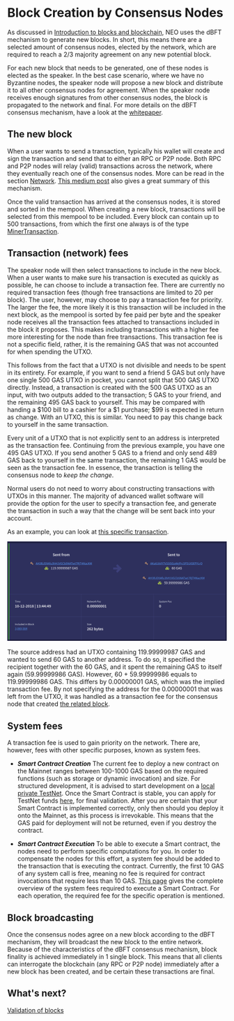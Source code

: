 # Block Creation by Consensus Nodes
As discussed in [Introduction to blocks and blockchain](1-Introduction_to_blocks_and_blockchain.md), NEO uses the dBFT mechanism to generate new blocks. In short, this means there are a selected amount of consensus nodes, elected by the network, which are required to reach a 2/3 majority agreement on any new potential block.

For each new block that needs to be generated, one of these nodes is elected as the speaker. In the best case scenario, where we have no Byzantine nodes, the speaker node will propose a new block and distribute it to all other consensus nodes for agreement. When the speaker node receives enough signatures from other consensus nodes, the block is propagated to the network and final. For more details on the dBFT consensus mechanism, have a look at the [whitepaper](../../../docs/en-us/basic/technology/dbft.md).

## The new block
When a user wants to send a transaction, typically his wallet will create and sign the transaction and send that to either an RPC or P2P node. Both RPC and P2P nodes will relay (valid) transactions across the network, where they eventually reach one of the consensus nodes. More can be read in the section [Network](../5-network/1-Introduction_to_the_NEO_network_protocol.md). [This medium post](https://medium.com/neoresearch/understanding-neo-network-in-five-pictures-e51b7c19d6e0) also gives a great summary of this mechanism.

Once the valid transaction has arrived at the consensus nodes, it is stored and sorted in the mempool. When creating a new block, transactions will be selected from this mempool to be included. Every block can contain up to 500 transactions, from which the first one always is of the type [MinerTransaction](../3-transaction/types.md#minertransaction).

## Transaction (network) fees

The speaker node will then select transactions to include in the new block. When a user wants to make sure his transaction is executed as quickly as possible, he can choose to include a transaction fee. There are currently no required transaction fees (though free transactions are limited to 20 per block). The user, however, may choose to pay a transaction fee for priority. The larger the fee, the more likely it is this transaction will be included in the next block, as the mempool is sorted by fee paid per byte and the speaker node receives all the transaction fees attached to transactions included in the block it proposes. This makes including transactions with a higher fee more interesting for the node than free transactions. This transaction fee is not a specific field, rather, it is the remaining GAS that was not accounted for when spending the UTXO.

This follows from the fact that a UTXO is not divisible and needs to be spent in its entirety. For example, if you want to send a friend 5 GAS but only have one single 500 GAS UTXO in pocket, you cannot split that 500 GAS UTXO directly. Instead, a transaction is created with the 500 GAS UTXO as an input, with two outputs added to the transaction; 5 GAS to your friend, and the remaining 495 GAS back to yourself. This may be compared with handing a $100 bill to a cashier for a $1 purchase; $99 is expected in return as change. With an UTXO, this is similar. You need to pay this change back to yourself in the same transaction.

Every unit of a UTXO that is not explicitly sent to an address is interpreted as the transaction fee. Continuing from the previous example, you have one 495 GAS UTXO. If you send another 5 GAS to a friend and only send 489 GAS back to yourself in the same transaction, the remaining 1 GAS would be seen as the transaction fee. In essence, the transaction is telling the consensus node to *keep the change*.

Normal users do not need to worry about constructing transactions with UTXOs in this manner. The majority of advanced wallet software will provide the option for the user to specify a transaction fee, and generate the transaction in such a way that the change will be sent back into your account.

As an example, you can look at [this specific transaction](https://neoscan.io/transaction/80b963d68c0f3d65c0e906057f7517a17ef7dcc1b29e2a79205e4aa235131f95).

![Transaction example with fee](txn-with-fee.png)

The source address had an UTXO containing 119.99999987 GAS and wanted to send 60 GAS to another address. To do so, it specified the recipient together with the 60 GAS, and it spent the remaining GAS to itself again (59.99999986 GAS). However, 60 + 59.99999986 equals to 119.99999986 GAS. This differs by 0.00000001 GAS, which was the implied transaction fee. By not specifying the address for the 0.00000001 that was left from the UTXO, it was handled as a transaction fee for the consensus node that created [the related block](https://neoscan.io/block/eabb36acfb055592afb06786f831390762000a9aa669016d27eb031f41e14a07).


## System fees
A transaction fee is used to gain priority on the network. There are, however, fees with other specific purposes, known as system fees.

- ***Smart Contract Creation*** The current fee to deploy a new contract on the Mainnet ranges between 100-1000 GAS based on the required functions (such as storage or dynamic invocation) and size. For structured development, it is advised to start development on a [local private TestNet](https://github.com/CityOfZion/neo-local). Once the Smart Contract is stable, you can apply for TestNet funds [here](https://neo.org/testcoin/apply), for final validation. After you are certain that your Smart Contract is implemented correctly, only then should you deploy it onto the Mainnet, as this process is irrevokable. This means that the GAS paid for deployment will not be returned, even if you destroy the contract.

- ***Smart Contract Execution*** To be able to execute a Smart contract, the nodes need to perform specific computations for you. In order to compensate the nodes for this effort, a system fee should be added to the transaction that is executing the contract. Currently, the first 10 GAS of any system call is free, meaning no fee is required for contract invocations that require less than 10 GAS. [This page](../../../docs/en-us/sc/fees.md) gives the complete overview of the system fees required to execute a Smart Contract. For each operation, the required fee for the specific operation is mentioned.

## Block broadcasting
Once the consensus nodes agree on a new block according to the dBFT mechanism, they will broadcast the new block to the entire network. Because of the characteristics of the dBFT consensus mechanism, block finality is achieved immediately in 1 single block. This means that all clients can interrogate the blockchain (any RPC or P2P node) immediately after a new block has been created, and be certain these transactions are final.

## What's next?

[Validation of blocks](4-Block_validation_processing.md)

